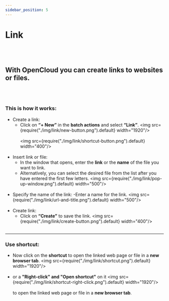 ```yaml
---
sidebar_position: 5
---
```


# Link
<br/><br/>

## With OpenCloud you can create links to websites or files. 
<br/><br/>

### This is how it works:

- Create a link:
    - Click on **“+ New”** in the **batch actions** and select **“Link”**.
    <img src={require("./img/link/new-button.png").default} width="1920"/>
    <br/><br/>
    <img src={require("./img/link/shortcut-button.png").default} width="400"/>
    <br/><br/>
- Insert link or file:
    - In the window that opens, enter the **link** or the **name** of the file you want to link.
    - Alternatively, you can select the desired file from the list after you have entered the first few letters.
    <img src={require("./img/link/pop-up-window.png").default} width="500"/>
    <br/><br/>
- Specify the name of the link:
    -Enter a name for the link.
    <img src={require("./img/link/url-and-title.png").default} width="500"/>
    <br/><br/>
- Create link:
    - Click on **“Create”** to save the link.
    <img src={require("./img/link/create-button.png").default} width="400"/>
    <br/><br/>

---

### Use shortcut:

- Now click on the **shortcut**  to open the linked web page or file in a **new browser tab**.
<img src={require("./img/link/shortcut.png").default} width="1920"/>
<br/><br/>
- or a **"Right-click" and "Open shortcut"** on it
<img src={require("./img/link/shortcut-right-click.png").default} width="1920"/>
<br/><br/>
to open the linked web page or file in a **new browser tab**.